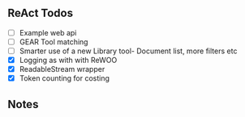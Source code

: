 ## ReAct Todos

- [ ] Example web api
- [ ] GEAR Tool matching
- [ ] Smarter use of a new Library tool- Document list, more filters etc
- [x] Logging as with with ReWOO
- [x] ReadableStream wrapper
- [x] Token counting for costing

## Notes
